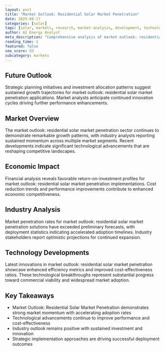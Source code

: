 ```yaml
---
layout: post
title: "Market Outlook: Residential Solar Market Penetration"
date: 2025-08-17
categories: [solar]
tags: [solar, markets, research, market-analysis, development, technology]
author: AI Energy Analyst
meta_description: "Comprehensive analysis of market outlook: residential solar market penetration covering market trends, technology developments, and industry outlook. Discover key insights and future projections."
reading_time: 1
featured: false
seo_score: 93
subcategory: markets
---
```


## Future Outlook

Strategic planning initiatives and investment allocation patterns suggest sustained growth trajectories for market outlook: residential solar market penetration applications. Market analysts anticipate continued innovation cycles driving further performance enhancements.

## Market Overview

The market outlook: residential solar market penetration sector continues to demonstrate remarkable growth patterns, with industry analysts reporting sustained momentum across multiple market segments. Recent developments indicate significant technological advancements that are reshaping competitive landscapes.

## Economic Impact

Financial analysis reveals favorable return-on-investment profiles for market outlook: residential solar market penetration implementations. Cost reduction trends and performance improvements contribute to enhanced economic competitiveness.

## Industry Analysis

Market penetration rates for market outlook: residential solar market penetration solutions have exceeded preliminary forecasts, with deployment statistics indicating accelerated adoption timelines. Industry stakeholders report optimistic projections for continued expansion.

## Technology Developments

Latest innovations in market outlook: residential solar market penetration showcase enhanced efficiency metrics and improved cost-effectiveness ratios. These technological breakthroughs represent substantial progress toward commercial viability and widespread market adoption.

## Key Takeaways

- Market Outlook: Residential Solar Market Penetration demonstrates strong market momentum with accelerating adoption rates
- Technological advancements continue to improve performance and cost-effectiveness
- Industry outlook remains positive with sustained investment and innovation
- Strategic implementation approaches are driving successful deployment outcomes

